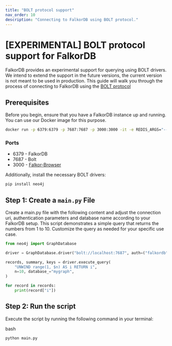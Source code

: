 ```yaml
---
title: "BOLT protocol support"
nav_order: 10
description: "Connecting to FalkorDB using BOLT protocol."
---
```


# [EXPERIMENTAL] BOLT protocol support for FalkorDB 

FalkorDB provides an experimental support for querying using BOLT drivers.
We intend to extend the support in the future versions, the current version is not meant to be used in production.
This guide will walk you through the process of connecting to FalkorDB using the [BOLT protocol](https://en.wikipedia.org/wiki/Bolt_(network_protocol))

## Prerequisites

Before you begin, ensure that you have a FalkorDB instance up and running.
You can use our Docker image for this purpose.

```bash
docker run -p 6379:6379 -p 7687:7687 -p 3000:3000 -it -e REDIS_ARGS="--requirepass falkordb" -e FALKORDB_ARGS="BOLT_PORT 7687" --rm falkordb/falkordb:latest
```

### Ports 
- 6379 - FalkorDB
- 7687 - Bolt
- 3000 - [Falkor-Browser](https://github.com/FalkorDB/falkordb-browser)

Additionally, install the necessary BOLT drivers:

```bash
pip install neo4j
```

## Step 1: Create a `main.py` File

Create a main.py file with the following content and adjust the connection uri, authentication parameters and database name according to your FalkorDB setup. This script demonstrates a simple query that returns the numbers from 1 to 10. Customize the query as needed for your specific use case.

```python
from neo4j import GraphDatabase

driver = GraphDatabase.driver("bolt://localhost:7687", auth=("falkordb", ""))

records, summary, keys = driver.execute_query(
    "UNWIND range(1, $n) AS i RETURN i",
    n=10, database_="mygraph",
)

for record in records:
    print(record["i"])
```

## Step 2: Run the script

Execute the script by running the following command in your terminal:

bash
```bash
python main.py
```
